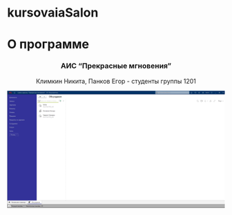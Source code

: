 # kursovaiaSalon
# О программе
<h3 align="center">АИС “Прекрасные мгновения”</h3>
 <p align="center">
   Климкин Никита, Панков Егор - студенты группы 1201 </p>
   


<img src="pictures/image.png" alt="Главное окно"/>

